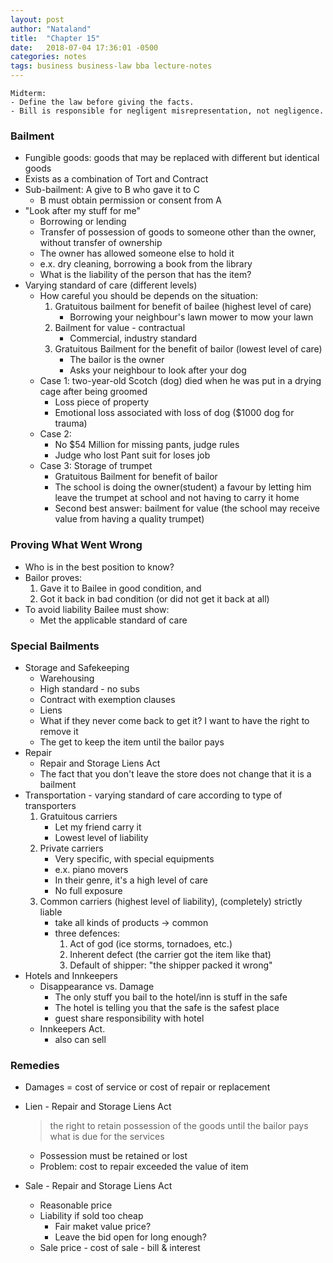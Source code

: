 ```yaml
---
layout: post
author: "Nataland"
title:  "Chapter 15"
date:   2018-07-04 17:36:01 -0500
categories: notes
tags: business business-law bba lecture-notes
---
```

```
Midterm:
- Define the law before giving the facts.
- Bill is responsible for negligent misrepresentation, not negligence.
```
### Bailment
- Fungible goods: goods that may be replaced with different but identical goods
- Exists as a combination of Tort and Contract
- Sub-bailment: A give to B who gave it to C
	- B must obtain permission or consent from A
- "Look after my stuff for me"
	- Borrowing or lending
	- Transfer of possession of goods to someone other than the owner, without transfer of ownership
	- The owner has allowed someone else to hold it
	- e.x. dry cleaning, borrowing a book from the library
	- What is the liability of the person that has the item?
- Varying standard of care (different levels)
	- How careful you should be depends on the situation:
		1. Gratuitous bailment for benefit of bailee (highest level of care)
			- Borrowing your neighbour's lawn mower to mow your lawn
		2. Bailment for value - contractual
			- Commercial, industry standard
		3. Gratuitous Bailment for the benefit of bailor (lowest level of care)
			- The bailor is the owner
			- Asks your neighbour to look after your dog
	- Case 1: two-year-old Scotch (dog) died when he was put in a drying cage after being groomed
		- Loss piece of property
		- Emotional loss associated with loss of dog ($1000 dog for trauma)
	- Case 2: 
		- No $54 Million for missing pants, judge rules
		- Judge who lost Pant suit for loses job
	- Case 3: Storage of trumpet
		- Gratuitous Bailment for benefit of bailor
		- The school is doing the owner(student) a favour by letting him leave the trumpet at school and not having to carry it home
		- Second best answer: bailment for value (the school may receive value from having a quality trumpet)

### Proving What Went Wrong
- Who is in the best position to know?
- Bailor proves:
	1. Gave it to Bailee in good condition, and
	2. Got it back in bad condition (or did not get it back at all)
- To avoid liability Bailee must show:
	- Met the applicable standard of care

### Special Bailments
- Storage and Safekeeping
	- Warehousing
	- High standard - no subs
	- Contract with exemption clauses 
	- Liens
	- What if they never come back to get it? I want to have the right to remove it
	- The get to keep the item until the bailor pays
- Repair
	- Repair and Storage Liens Act
	- The fact that you don't leave the store does not change that it is a bailment
- Transportation - varying standard of care according to type of transporters
	1. Gratuitous carriers
		- Let my friend carry it
		- Lowest level of liability
	2. Private carriers
		- Very specific, with special equipments
		- e.x. piano movers
		- In their genre, it's a high level of care
		- No full exposure
	3. Common carriers (highest level of liability), (completely) strictly liable
		- take all kinds of products -> common
		- three defences:
			1. Act of god (ice storms, tornadoes, etc.)
			2. Inherent defect (the carrier got the item like that)
			2. Default of shipper: "the shipper packed it wrong"
- Hotels and Innkeepers 
	- Disappearance vs. Damage
		- The only stuff you bail to the hotel/inn is stuff in the safe
		- The hotel is telling you that the safe is the safest place
		- guest share responsibility with hotel
	- Innkeepers Act.
		- also can sell

### Remedies
- Damages = cost of service or cost of repair or replacement
- Lien - Repair and Storage Liens Act

	> the right to retain possession of the goods until the bailor pays what is due for the services

	- Possession must be retained or lost
	- Problem: cost to repair exceeded the value of item
- Sale - Repair and Storage Liens Act
	- Reasonable price 
	- Liability if sold too cheap
		- Fair maket value price?
		- Leave the bid open for long enough?
	- Sale price - cost of sale - bill & interest

